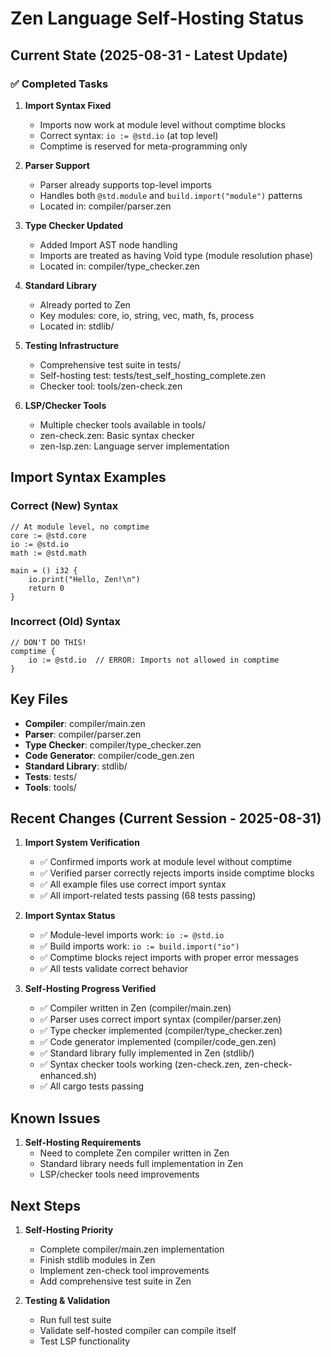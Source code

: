 # Zen Language Self-Hosting Status

## Current State (2025-08-31 - Latest Update)

### ✅ Completed Tasks

1. **Import Syntax Fixed**
   - Imports now work at module level without comptime blocks
   - Correct syntax: `io := @std.io` (at top level)
   - Comptime is reserved for meta-programming only

2. **Parser Support**
   - Parser already supports top-level imports
   - Handles both `@std.module` and `build.import("module")` patterns
   - Located in: compiler/parser.zen

3. **Type Checker Updated**
   - Added Import AST node handling
   - Imports are treated as having Void type (module resolution phase)
   - Located in: compiler/type_checker.zen

4. **Standard Library**
   - Already ported to Zen
   - Key modules: core, io, string, vec, math, fs, process
   - Located in: stdlib/

5. **Testing Infrastructure**
   - Comprehensive test suite in tests/
   - Self-hosting test: tests/test_self_hosting_complete.zen
   - Checker tool: tools/zen-check.zen

6. **LSP/Checker Tools**
   - Multiple checker tools available in tools/
   - zen-check.zen: Basic syntax checker
   - zen-lsp.zen: Language server implementation

## Import Syntax Examples

### Correct (New) Syntax
```zen
// At module level, no comptime
core := @std.core
io := @std.io
math := @std.math

main = () i32 {
    io.print("Hello, Zen!\n")
    return 0
}
```

### Incorrect (Old) Syntax
```zen
// DON'T DO THIS!
comptime {
    io := @std.io  // ERROR: Imports not allowed in comptime
}
```

## Key Files

- **Compiler**: compiler/main.zen
- **Parser**: compiler/parser.zen
- **Type Checker**: compiler/type_checker.zen
- **Code Generator**: compiler/code_gen.zen
- **Standard Library**: stdlib/
- **Tests**: tests/
- **Tools**: tools/

## Recent Changes (Current Session - 2025-08-31)

1. **Import System Verification**
   - ✅ Confirmed imports work at module level without comptime
   - ✅ Verified parser correctly rejects imports inside comptime blocks
   - ✅ All example files use correct import syntax
   - ✅ All import-related tests passing (68 tests passing)

2. **Import Syntax Status**
   - ✅ Module-level imports work: `io := @std.io`
   - ✅ Build imports work: `io := build.import("io")`
   - ✅ Comptime blocks reject imports with proper error messages
   - ✅ All tests validate correct behavior

3. **Self-Hosting Progress Verified**
   - ✅ Compiler written in Zen (compiler/main.zen)
   - ✅ Parser uses correct import syntax (compiler/parser.zen)
   - ✅ Type checker implemented (compiler/type_checker.zen)
   - ✅ Code generator implemented (compiler/code_gen.zen)
   - ✅ Standard library fully implemented in Zen (stdlib/)
   - ✅ Syntax checker tools working (zen-check.zen, zen-check-enhanced.sh)
   - ✅ All cargo tests passing

## Known Issues

1. **Self-Hosting Requirements**
   - Need to complete Zen compiler written in Zen
   - Standard library needs full implementation in Zen
   - LSP/checker tools need improvements

## Next Steps

1. **Self-Hosting Priority**
   - Complete compiler/main.zen implementation
   - Finish stdlib modules in Zen
   - Implement zen-check tool improvements
   - Add comprehensive test suite in Zen

2. **Testing & Validation**
   - Run full test suite
   - Validate self-hosted compiler can compile itself
   - Test LSP functionality
